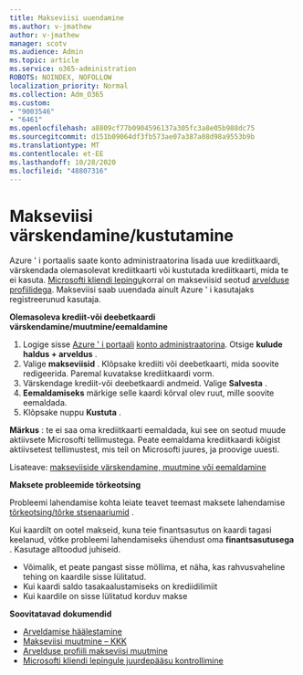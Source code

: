 ```yaml
---
title: Makseviisi uuendamine
ms.author: v-jmathew
author: v-jmathew
manager: scotv
ms.audience: Admin
ms.topic: article
ms.service: o365-administration
ROBOTS: NOINDEX, NOFOLLOW
localization_priority: Normal
ms.collection: Adm_O365
ms.custom:
- "9003546"
- "6461"
ms.openlocfilehash: a8809cf77b0904596137a305fc3a8e05b988dc75
ms.sourcegitcommit: d151b09064df3fb573ae07a387a08d98a9553b9b
ms.translationtype: MT
ms.contentlocale: et-EE
ms.lasthandoff: 10/28/2020
ms.locfileid: "48807316"
---
```

# <a name="updatedelete-payment-method"></a>Makseviisi värskendamine/kustutamine

Azure ' i portaalis saate konto administraatorina lisada uue krediitkaardi, värskendada olemasolevat krediitkaarti või kustutada krediitkaarti, mida te ei kasuta. [Microsofti kliendi lepingu](https://docs.microsoft.com/azure/billing/billing-how-to-change-credit-card?WT.mc_id=Portal-Microsoft_Azure_Support#check-access-to-a-microsoft-customer-agreement)korral on makseviisid seotud [arvelduse profiilidega](https://docs.microsoft.com/azure/billing/billing-how-to-change-credit-card?WT.mc_id=Portal-Microsoft_Azure_Support#change-payment-method-for-a-billing-profile). Makseviisi saab uuendada ainult Azure ' i kasutajaks registreerunud kasutaja.

**Olemasoleva krediit-või deebetkaardi värskendamine/muutmine/eemaldamine**

1.  Logige sisse [Azure ' i portaali](https://portal.azure.com/) [konto administraatorina](https://docs.microsoft.com/azure/billing/billing-subscription-transfer?WT.mc_id=Portal-Microsoft_Azure_Support#whoisaa). Otsige **kulude haldus + arveldus** .
2.  Valige **makseviisid** . Klõpsake krediiti või deebetkaarti, mida soovite redigeerida. Paremal kuvatakse krediitkaardi vorm.
3.  Värskendage krediit-või deebetkaardi andmeid. Valige **Salvesta** .
4.  **Eemaldamiseks** märkige selle kaardi kõrval olev ruut, mille soovite eemaldada.
5.  Klõpsake nuppu **Kustuta** .

**Märkus** : te ei saa oma krediitkaarti eemaldada, kui see on seotud muude aktiivsete Microsofti tellimustega. Peate eemaldama krediitkaardi kõigist aktiivsetest tellimustest, mis teil on Microsofti juures, ja proovige uuesti.

Lisateave: [makseviiside värskendamine, muutmine või eemaldamine](https://docs.microsoft.com/azure/billing/billing-how-to-change-credit-card?WT.mc_id=Portal-Microsoft_Azure_Support)

**Maksete probleemide tõrkeotsing**

Probleemi lahendamise kohta leiate teavet teemast maksete lahendamise [tõrkeotsing/tõrke stsenaariumid](https://support.microsoft.com/help/4505172/troubleshooting-payment-issues) .

Kui kaardilt on ootel makseid, kuna teie finantsasutus on kaardi tagasi keelanud, võtke probleemi lahendamiseks ühendust oma **finantsasutusega** . Kasutage alltoodud juhiseid.

- Võimalik, et peate pangast sisse möllima, et näha, kas rahvusvaheline tehing on kaardile sisse lülitatud.
- Kui kaardi saldo tasakaalustamiseks on krediidilimiit
- Kui kaardile on sisse lülitatud korduv makse

**Soovitatavad dokumendid**

- [Arveldamise häälestamine](https://azure.microsoft.com/pricing/invoicing/)
- [Makseviisi muutmine – KKK](https://docs.microsoft.com/azure/billing/billing-how-to-change-credit-card?WT.mc_id=Portal-Microsoft_Azure_Support#frequently-asked-questions)
- [Arvelduse profiili makseviisi muutmine](https://docs.microsoft.com/azure/billing/billing-how-to-change-credit-card?WT.mc_id=Portal-Microsoft_Azure_Support#change-payment-method-for-a-billing-profile)
- [Microsofti kliendi lepingule juurdepääsu kontrollimine](https://docs.microsoft.com/azure/billing/billing-how-to-change-credit-card?WT.mc_id=Portal-Microsoft_Azure_Support#check-access-to-a-microsoft-customer-agreement)
